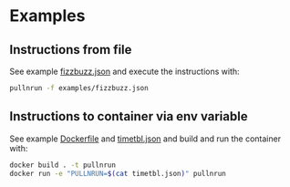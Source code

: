 # Examples

## Instructions from file

See example [fizzbuzz.json](./fizzbuzz.json) and execute the instructions with:

```bash
pullnrun -f examples/fizzbuzz.json
```

## Instructions to container via env variable

See example [Dockerfile](./Dockerfile) and [timetbl.json](./timetbl.json) and build and run the container with:

```bash
docker build . -t pullnrun
docker run -e "PULLNRUN=$(cat timetbl.json)" pullnrun
```
